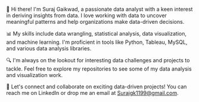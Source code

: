 👋 Hi there! I'm Suraj Gaikwad, a passionate data analyst with a keen interest in deriving insights from data. I love working with data to uncover meaningful patterns and help organizations make data-driven decisions.

📊 My skills include data wrangling, statistical analysis, data visualization, and machine learning. I'm proficient in tools like Python, Tableau, MySQL, and various data analysis libraries.

🔍 I'm always on the lookout for interesting data challenges and projects to tackle. Feel free to explore my repositories to see some of my data analysis and visualization work.

🌱 Let's connect and collaborate on exciting data-driven projects! You can reach me on LinkedIn or drop me an email at Surajgk1199@gmail.com.
